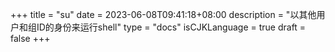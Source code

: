 +++
title = "su"
date = 2023-06-08T09:41:18+08:00
description = "以其他用户和组ID的身份来运行shell"
type = "docs"
isCJKLanguage = true
draft = false
+++